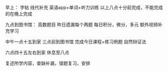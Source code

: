 早上：
	字帖
	线代补充
	英语app+单词+听力训练
以上八点十分前完成，不能完成的在晚上完成

九点到图书馆：
	高数题目
	昨日遗漏每个两题
每日积分，微分，多元
额外视频补充学习

中午一点十五到家
三点前到图书馆
完成今日课程+练习例题
自然辩证法

六点四十五左右到家
休息至八点

复述所学内容，查缺补漏，错题复习，安排
